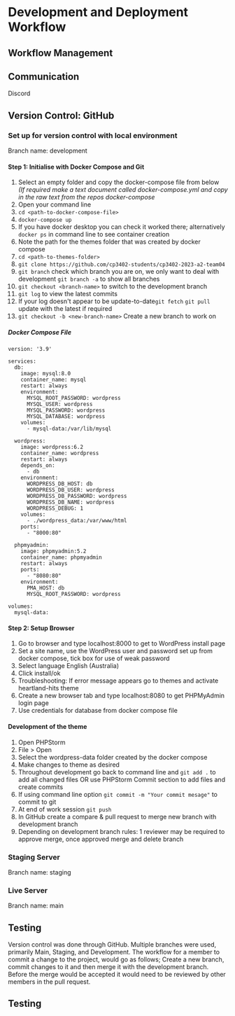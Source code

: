 # Development and Deployment Workflow

## Workflow Management

## Communication

Discord



## Version Control: GitHub

### Set up for version control with local environment
Branch name: development

#### Step 1: Initialise with Docker Compose and Git
1. Select an empty folder and copy the docker-compose file from below <br> _(If required make a text document
   called docker-compose.yml and copy in the raw text from the repos docker-compose_
2. Open your command line
3. `cd <path-to-docker-compose-file>`
4. `docker-compose up`
5. If you have docker desktop you can check it worked there; alternatively `docker ps` in command line to see container
   creation
6. Note the path for the themes folder that was created by docker compose
7. `cd <path-to-themes-folder>`
8. `git clone https://github.com/cp3402-students/cp3402-2023-a2-team04`
9. `git branch` check which branch you are on, we only want to deal with development `git branch -a` to show all
   branches
10. `git checkout <branch-name>` to switch to the development branch
11. `git log` to view the latest commits
12. If your log doesn't appear to be update-to-date`git fetch` `git pull` update with the latest if required
13. `git checkout -b <new-branch-name>` Create a new branch to work on

##### Docker Compose File
```
version: '3.9'

services:
  db:
    image: mysql:8.0
    container_name: mysql
    restart: always
    environment:
      MYSQL_ROOT_PASSWORD: wordpress
      MYSQL_USER: wordpress
      MYSQL_PASSWORD: wordpress
      MYSQL_DATABASE: wordpress
    volumes:
      - mysql-data:/var/lib/mysql

  wordpress:
    image: wordpress:6.2
    container_name: wordpress
    restart: always
    depends_on:
      - db
    environment:
      WORDPRESS_DB_HOST: db
      WORDPRESS_DB_USER: wordpress
      WORDPRESS_DB_PASSWORD: wordpress
      WORDPRESS_DB_NAME: wordpress
      WORDPRESS_DEBUG: 1
    volumes:
      - ./wordpress_data:/var/www/html
    ports:
      - "8000:80"

  phpmyadmin:
    image: phpmyadmin:5.2
    container_name: phpmyadmin
    restart: always
    ports:
      - "8080:80"
    environment:
      PMA_HOST: db
      MYSQL_ROOT_PASSWORD: wordpress

volumes:
  mysql-data:
```

#### Step 2: Setup Browser
1. Go to browser and type localhost:8000 to get to WordPress install page
2. Set a site name, use the WordPress user and password set up from docker compose, tick box for use of weak password
3. Select language English (Australia)
4. Click install/ok
5. Troubleshooting: If error message appears go to themes and activate heartland-hits theme
6. Create a new browser tab and type localhost:8080 to get PHPMyAdmin login page
7. Use credentials for database from docker compose file

#### Development of the theme
1. Open PHPStorm
2. File > Open
3. Select the wordpress-data folder created by the docker compose
4. Make changes to theme as desired
5. Throughout development go back to command line and `git add .` to add all changed files OR use PHPStorm Commit
   section to add files and create commits
6. If using command line option `git commit -m "Your commit mesage"` to commit to git
7. At end of work session `git push`
8. In GitHub create a compare & pull request to merge new branch with development branch
9. Depending on development branch rules: 1 reviewer may be required to approve merge, once approved merge and delete
   branch


### Staging Server
Branch name: staging

### Live Server
Branch name: main

## Testing

Version control was done through GitHub. Multiple branches were used, primarily Main, Staging, and Development. The
workflow for a member to commit a change to the project, would go as follows; Create a new branch, commit changes to it
and then merge it with the development branch. Before the merge would be accepted it would need to be reviewed by other
members in the pull request.

## Testing
